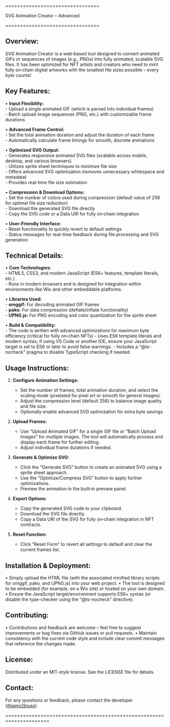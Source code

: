 ================================

SVG Animation Creator – Advanced

================================

Overview:
-----------
SVG Animation Creator is a web‐based tool designed to convert animated GIFs or 
sequences of images (e.g., PNGs) into fully animated, scalable SVG files. It has 
been optimized for NFT artists and creators who need to mint fully on‑chain 
digital artworks with the smallest file sizes possible – every byte counts!

Key Features:
---------------
•   **Input Flexibility:**  
    - Upload a single animated GIF (which is parsed into individual frames)  
    - Batch upload image sequences (PNG, etc.) with customizable frame durations

•   **Advanced Frame Control:**  
    - Set the total animation duration and adjust the duration of each frame  
    - Automatically calculate frame timings for smooth, discrete animations

•   **Optimized SVG Output:**  
    - Generates responsive animated SVG files (scalable across mobile, desktop, 
      and various browsers)  
    - Utilizes sprite sheet techniques to minimize file size  
    - Offers advanced SVG optimization (removes unnecessary whitespace and metadata)  
    - Provides real-time file size estimation

•   **Compression & Download Options:**  
    - Set the number of colors used during compression (default value of 256 for 
      optimal file size reduction)  
    - Download the generated SVG file directly  
    - Copy the SVG code or a Data URI for fully on‑chain integration

•   **User-Friendly Interface:**  
    - Reset functionality to quickly revert to default settings  
    - Status messages for real-time feedback during file processing and SVG generation

Technical Details:
--------------------
•   **Core Technologies:**  
    - HTML5, CSS3, and modern JavaScript (ES6+ features, template literals, etc.)  
    - Runs in modern browsers and is designed for integration within environments 
      like Wix and other embeddable platforms.

•   **Libraries Used:**  
    - **omggif:** For decoding animated GIF frames  
    - **pako:** For data compression (deflate/inflate functionality)  
    - **UPNG.js:** For PNG encoding and color quantization for the sprite sheet

•   **Build & Compatibility:**  
    - The code is written with advanced optimizations for maximum byte efficiency 
      (critical for fully on‑chain NFTs)
    - Uses ES6 template literals and modern syntax; if using VS Code or another 
      IDE, ensure your JavaScript target is set to ES6 or later to avoid false 
      warnings.
    - Includes a “@ts-nocheck” pragma to disable TypeScript checking if needed.

Usage Instructions:
---------------------
1. **Configure Animation Settings:**
   - Set the number of frames, total animation duration, and select the scaling 
     mode (pixelated for pixel art or smooth for general images).
   - Adjust the compression level (default 256) to balance image quality and file size.
   - Optionally enable advanced SVG optimization for extra byte savings.

2. **Upload Frames:**
   - Use “Upload Animated GIF” for a single GIF file or “Batch Upload Images” for 
     multiple images. The tool will automatically process and display each frame 
     for further editing.
   - Adjust individual frame durations if needed.

3. **Generate & Optimize SVG:**
   - Click the “Generate SVG” button to create an animated SVG using a sprite sheet 
     approach.
   - Use the “Optimize/Compress SVG” button to apply further optimizations.
   - Preview the animation in the built‑in preview panel.

4. **Export Options:**
   - Copy the generated SVG code to your clipboard.
   - Download the SVG file directly.
   - Copy a Data URI of the SVG for fully on‑chain integration in NFT contracts.

5. **Reset Function:**
   - Click “Reset Form” to revert all settings to default and clear the current 
     frames list.

Installation & Deployment:
-----------------------------
•   Simply upload the HTML file (with the associated minified library scripts for 
    omggif, pako, and UPNG.js) into your web project.
•   The tool is designed to be embedded (for example, on a Wix site) or hosted on 
    your own domain.
•   Ensure the JavaScript target/environment supports ES6+ syntax (or disable the 
    type-checker using the “@ts-nocheck” directive).

Contributing:
--------------
•   Contributions and feedback are welcome – feel free to suggest improvements or 
    bug fixes via GitHub issues or pull requests.
•   Maintain consistency with the current code style and include clear commit 
    messages that reference the changes made.

License:
---------
Distributed under an MIT-style license. See the LICENSE file for details.

Contact:
---------
For any questions or feedback, please contact the developer ([@jams2blues](https://github.com/jams2blues)).

=====================================================================
